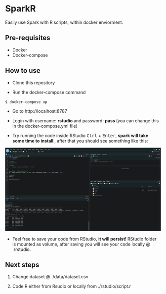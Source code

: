 # SparkR

Easily use Spark with R scripts, within docker enviorment.

## Pre-requisites

- Docker
- Docker-compose

## How to use

- Clone this repository

- Run the docker-compose command

```bash
$ docker-compose up
```

- Go to http://localhost:8787

- Login with username: <strong> rstudio </strong> and password: <strong> pass </strong> (you can change this in the docker-compose.yml file)

- Try running the code inside RStudio <kbd>Ctrl</kbd> + <kbd>Enter</kbd>, <strong> spark will take some time to install </strong>, after that you should see something like this:

<img src="proof_img.png" alt="proof">

- Feel free to save your code from RStudio, <strong> it will persist! </strong> RStudio folder is mounted as volume, after saving you will see your code locally @ ./rstudio.

## Next steps

1. Change dataset @ ./data/dataset.csv

2. Code R either from Rsudio or locally from ./rstudio/script.r
